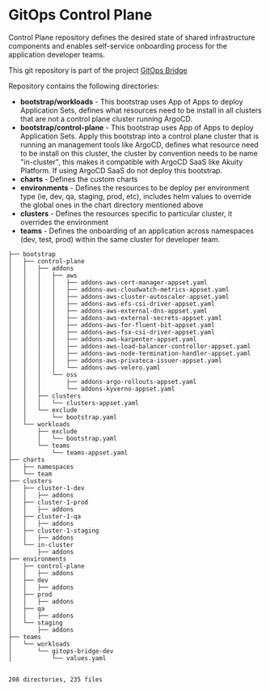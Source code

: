 # GitOps Control Plane

Control Plane repository defines the desired state of shared infrastructure components and enables self-service onboarding process for the application developer teams.

This git repository is part of the project [GitOps Bridge](https://github.com/csantanapr/gitops-bridge)

Repository contains the following directories:

* **bootstrap/workloads** - This bootstrap uses App of Apps to deploy Application Sets, defines what resources need to be install in all clusters that are not a control plane cluster running ArgoCD.
* **bootstrap/control-plane** - This bootstrap uses App of Apps to deploy Application Sets. Apply this bootstrap into a control plane cluster that is running an management tools like ArgoCD, defines what resource need to be install on this cluster, the cluster by convention needs to be name "in-cluster", this makes it compatible with ArgoCD SaaS like Akuity Platform. If using ArgoCD SaaS do not deploy this bootstrap.
* **charts** - Defines the custom charts
* **environments** - Defines the resources to be deploy per environment type (ie, dev, qa, staging, prod, etc), includes helm values to override the global ones in the chart directory mentioned above
* **clusters** - Defines the resources specific to particular cluster, it overrides the environment
* **teams** - Defines the onboarding of an application across namespaces (dev, test, prod) within the same cluster for developer team.

```
├── bootstrap
│   ├── control-plane
│   │   ├── addons
│   │   │   ├── aws
│   │   │   │   ├── addons-aws-cert-manager-appset.yaml
│   │   │   │   ├── addons-aws-cloudwatch-metrics-appset.yaml
│   │   │   │   ├── addons-aws-cluster-autoscaler-appset.yaml
│   │   │   │   ├── addons-aws-efs-csi-driver-appset.yaml
│   │   │   │   ├── addons-aws-external-dns-appset.yaml
│   │   │   │   ├── addons-aws-external-secrets-appset.yaml
│   │   │   │   ├── addons-aws-for-fluent-bit-appset.yaml
│   │   │   │   ├── addons-aws-fsx-csi-driver-appset.yaml
│   │   │   │   ├── addons-aws-karpenter-appset.yaml
│   │   │   │   ├── addons-aws-load-balancer-controller-appset.yaml
│   │   │   │   ├── addons-aws-node-termination-handler-appset.yaml
│   │   │   │   ├── addons-aws-privateca-issuer-appset.yaml
│   │   │   │   └── addons-aws-velero.yaml
│   │   │   └── oss
│   │   │       ├── addons-argo-rollouts-appset.yaml
│   │   │       └── addons-kyverno-appset.yaml
│   │   ├── clusters
│   │   │   └── clusters-appset.yaml
│   │   └── exclude
│   │       └── bootstrap.yaml
│   └── workloads
│       ├── exclude
│       │   └── bootstrap.yaml
│       └── teams
│           └── teams-appset.yaml
├── charts
│   ├── namespaces
│   └── team
├── clusters
│   ├── cluster-1-dev
│   │   ├── addons
│   ├── cluster-1-prod
│   │   ├── addons
│   ├── cluster-1-qa
│   │   ├── addons
│   ├── cluster-1-staging
│   │   ├── addons
│   └── in-cluster
│       ├── addons
├── environments
│   ├── control-plane
│   │   ├── addons
│   ├── dev
│   │   ├── addons
│   ├── prod
│   │   ├── addons
│   ├── qa
│   │   ├── addons
│   └── staging
│       ├── addons
├── teams
│   └── workloads
│       └── gitops-bridge-dev
│           └── values.yaml


208 directories, 235 files

```

